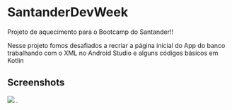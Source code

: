 # SantanderDevWeek

Projeto de aquecimento para o Bootcamp do Santander!!

Nesse projeto fomos desafiados a recriar a página inicial do App do banco trabalhando com o XML no Android Studio e alguns códigos básicos em Kotlin



## Screenshots

<img src="C:\Users\0603a\Desktop\Design sem nome.png"  />

<img src="C:\Users\0603a\Desktop\Screenshot_1625694425.png" style="zoom:20%;" />